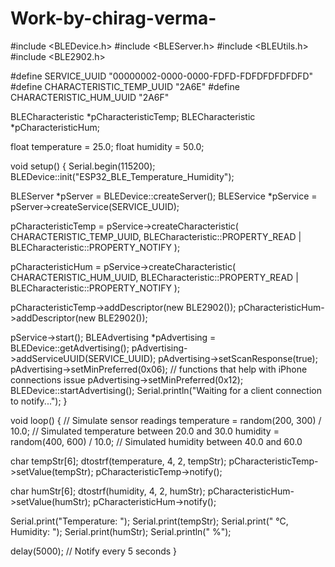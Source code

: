 # Work-by-chirag-verma-
#include <BLEDevice.h>
#include <BLEServer.h>
#include <BLEUtils.h>
#include <BLE2902.h>

#define SERVICE_UUID        "00000002-0000-0000-FDFD-FDFDFDFDFDFD"
#define CHARACTERISTIC_TEMP_UUID  "2A6E"
#define CHARACTERISTIC_HUM_UUID  "2A6F"

BLECharacteristic *pCharacteristicTemp;
BLECharacteristic *pCharacteristicHum;

float temperature = 25.0;
float humidity = 50.0;

void setup() {
  Serial.begin(115200);
  BLEDevice::init("ESP32_BLE_Temperature_Humidity");
  
  BLEServer *pServer = BLEDevice::createServer();
  BLEService *pService = pServer->createService(SERVICE_UUID);

  pCharacteristicTemp = pService->createCharacteristic(
                                         CHARACTERISTIC_TEMP_UUID,
                                         BLECharacteristic::PROPERTY_READ |
                                         BLECharacteristic::PROPERTY_NOTIFY
                                       );

  pCharacteristicHum = pService->createCharacteristic(
                                         CHARACTERISTIC_HUM_UUID,
                                         BLECharacteristic::PROPERTY_READ |
                                         BLECharacteristic::PROPERTY_NOTIFY
                                       );

  pCharacteristicTemp->addDescriptor(new BLE2902());
  pCharacteristicHum->addDescriptor(new BLE2902());

  pService->start();
  BLEAdvertising *pAdvertising = BLEDevice::getAdvertising();
  pAdvertising->addServiceUUID(SERVICE_UUID);
  pAdvertising->setScanResponse(true);
  pAdvertising->setMinPreferred(0x06);  // functions that help with iPhone connections issue
  pAdvertising->setMinPreferred(0x12);
  BLEDevice::startAdvertising();
  Serial.println("Waiting for a client connection to notify...");
}

void loop() {
  // Simulate sensor readings
  temperature = random(200, 300) / 10.0;  // Simulated temperature between 20.0 and 30.0
  humidity = random(400, 600) / 10.0;     // Simulated humidity between 40.0 and 60.0

  char tempStr[6];
  dtostrf(temperature, 4, 2, tempStr);
  pCharacteristicTemp->setValue(tempStr);
  pCharacteristicTemp->notify();

  char humStr[6];
  dtostrf(humidity, 4, 2, humStr);
  pCharacteristicHum->setValue(humStr);
  pCharacteristicHum->notify();

  Serial.print("Temperature: ");
  Serial.print(tempStr);
  Serial.print(" °C, Humidity: ");
  Serial.print(humStr);
  Serial.println(" %");

  delay(5000);  // Notify every 5 seconds
}
